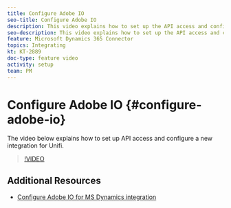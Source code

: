 ```yaml
---
title: Configure Adobe IO
seo-title: Configure Adobe IO
description: This video explains how to set up the API access and configure a new integration for Unifi.
seo-description: This video explains how to set up the API access and configure a new integration for Unifi.
feature: Microsoft Dynamics 365 Connector
topics: Integrating
kt: KT-2889
doc-type: feature video
activity: setup
team: PM
---
```

 
# Configure Adobe IO {#configure-adobe-io}
 
 The video below explains how to set up API access and configure a new integration for Unifi. 

>[!VIDEO](https://video.tv.adobe.com/v/27308?quality=12)

## Additional Resources

+ [Configure Adobe IO for MS Dynamics integration](https://helpx.adobe.com/campaign/kb/ms-dynamics-adobe-io.html)